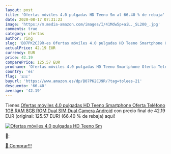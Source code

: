 ```yaml
---
layout: post
title: 'Ofertas móviles 4.0 pulgadas HD Teeno Sm al 66.40 % de rebaja'
date: 2020-08-17 07:31:23
image: 'https://m.media-amazon.com/images/I/41Mdw5p+aiL._SL200_.jpg'
comments: true
category: ofertas
author: ring
slug: 'B07PK2CJ9R-es Ofertas móviles 4.0 pulgadas HD Teeno Smartphone Oferta Teléfono 1GB RAM 8GB ROM Dual SIM Dual Camera Android'
actualPrice: 42.19 EUR
currency: EUR
price: 42.19
comparePrice: 125.57 EUR
prodname: 'Ofertas móviles 4.0 pulgadas HD Teeno Smartphone Oferta Teléfono 1GB RAM 8GB ROM Dual SIM Dual Camera Android'
country: 'es'
flag: '🇪🇸'
buyurl: 'https://www.amazon.es/dp/B07PK2CJ9R/?tag=tolees-21'
descuento: '66.40'
average: '42.19'
---
```


Tienes [Ofertas móviles 4.0 pulgadas HD Teeno Smartphone Oferta Teléfono 1GB RAM 8GB ROM Dual SIM Dual Camera Android](https://www.amazon.es/dp/B07PK2CJ9R/?tag=tolees-21) con precio final de  42.19 EUR (original: 125.57 EUR) (66.40 %  de rebaja) aqui!

[![Ofertas móviles 4.0 pulgadas HD Teeno Sm](https://m.media-amazon.com/images/I/41Mdw5p+aiL._SL200_.jpg)](https://www.amazon.es/dp/B07PK2CJ9R/?tag=tolees-21)

🔎:


[🛒 Comprar!!!](https://www.amazon.es/dp/B07PK2CJ9R/?tag=tolees-21)
